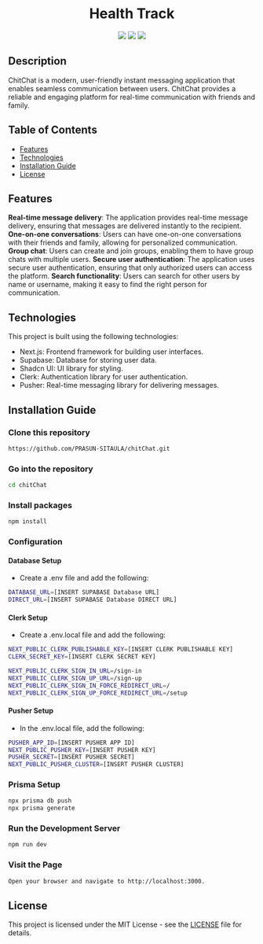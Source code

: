 <h1 align="center">Health Track</h1>
<p align="center">
  <img src="https://img.shields.io/badge/Next.js-black?logo=next.js&logoColor=white">
  <img src="https://img.shields.io/badge/Supabase-3FCF8E?logo=supabase&logoColor=fff">
  <img src="https://github.com/PRASUN-SITAULA/carbonWise/assets/89672957/106f3a07-d14a-4ee9-9e0c-c8cfbc635a79">
</p>

## Description
ChitChat is a modern, user-friendly instant messaging application that enables seamless communication between users.
ChitChat provides a reliable and engaging platform for real-time communication with friends and family.

## Table of Contents

- [Features](#features)
- [Technologies](#technologies)
- [Installation Guide](#installation-guide)
- [License](#license)

## Features

**Real-time message delivery**: The application provides real-time message delivery, ensuring that messages are delivered instantly to the recipient.
**One-on-one conversations**: Users can have one-on-one conversations with their friends and family, allowing for personalized communication.
**Group chat**: Users can create and join groups, enabling them to have group chats with multiple users.
**Secure user authentication**: The application uses secure user authentication, ensuring that only authorized users can access the platform.
**Search functionality**: Users can search for other users by name or username, making it easy to find the right person for communication.
## Technologies

This project is built using the following technologies:

- Next.js: Frontend framework for building user interfaces.
- Supabase: Database for storing user data.
- Shadcn UI: UI library for styling.
- Clerk: Authentication library for user authentication.
- Pusher: Real-time messaging library for delivering messages.

## Installation Guide

### Clone this repository
```bash
https://github.com/PRASUN-SITAULA/chitChat.git
```
### Go into the repository
```bash
cd chitChat
```
### Install packages
```bash
npm install
```
### Configuration
#### Database Setup
- Create a .env file and add the following:
```bash
DATABASE_URL=[INSERT SUPABASE Database URL]
DIRECT_URL=[INSERT SUPABASE Database DIRECT URL]
```

#### Clerk Setup
- Create a .env.local file and add the following:
```bash
NEXT_PUBLIC_CLERK_PUBLISHABLE_KEY=[INSERT CLERK PUBLISHABLE KEY]
CLERK_SECRET_KEY=[INSERT CLERK SECRET KEY]

NEXT_PUBLIC_CLERK_SIGN_IN_URL=/sign-in
NEXT_PUBLIC_CLERK_SIGN_UP_URL=/sign-up
NEXT_PUBLIC_CLERK_SIGN_IN_FORCE_REDIRECT_URL=/
NEXT_PUBLIC_CLERK_SIGN_UP_FORCE_REDIRECT_URL=/setup
```

#### Pusher Setup
- In the .env.local file, add the following:
```bash
PUSHER_APP_ID=[INSERT PUSHER APP ID]
NEXT_PUBLIC_PUSHER_KEY=[INSERT PUSHER KEY]
PUSHER_SECRET=[INSERT PUSHER SECRET]
NEXT_PUBLIC_PUSHER_CLUSTER=[INSERT PUSHER CLUSTER]
```

### Prisma Setup
```bash
npx prisma db push
npx prisma generate
```
### Run the Development Server
```bash
npm run dev
```
### Visit the Page
```bash
Open your browser and navigate to http://localhost:3000.
```

## License

This project is licensed under the MIT License - see the [LICENSE](LICENSE) file for details.
